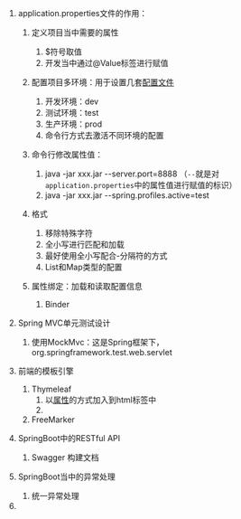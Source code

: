1. application.properties文件的作用：

   1. 定义项目当中需要的属性

      1. $符号取值
      2. 开发当中通过@Value标签进行赋值

   2. 配置项目多环境：用于设置几套<u>配置文件</u>

      1. 开发环境：dev
      2. 测试环境：test
      3. 生产环境：prod
      4. 命令行方式去激活不同环境的配置

   3. 命令行修改属性值：

      1. java -jar xxx.jar --server.port=8888  （`--`就是对`application.properties`中的属性值进行赋值的标识）
      2. java -jar xxx.jar --spring.profiles.active=test

   4. 格式

      1. 移除特殊字符
      2. 全小写进行匹配和加载
      3. 最好使用全小写配合-分隔符的方式
      4. List和Map类型的配置

   5. 属性绑定：加载和读取配置信息

      1. Binder

2. Spring MVC单元测试设计

   1. 使用MockMvc：这是Spring框架下，org.springframework.test.web.servlet

3. 前端的模板引擎

   1. Thymeleaf
      1. 以<u>属性</u>的方式加入到html标签中
      2. 
   2. FreeMarker

4. SpringBoot中的RESTful API

   1. Swagger	构建文档

5. SpringBoot当中的异常处理

   1. 统一异常处理

6. 